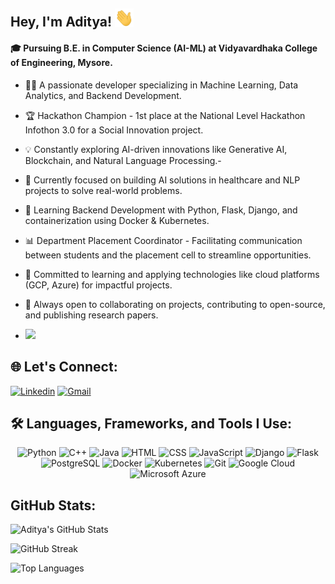## Hey, I'm Aditya! <img src="https://raw.githubusercontent.com/ABSphreak/ABSphreak/master/gifs/Hi.gif" width="30px">


#### 🎓 Pursuing B.E. in Computer Science (AI-ML) at Vidyavardhaka College of Engineering, Mysore.

- 👨‍💻 A passionate developer specializing in Machine Learning, Data Analytics, and Backend Development.
- 🏆 Hackathon Champion - 1st place at the National Level Hackathon Infothon 3.0 for a Social Innovation project.
- 💡 Constantly exploring AI-driven innovations like Generative AI, Blockchain, and Natural Language Processing.-
- 🔭 Currently focused on building AI solutions in healthcare and NLP projects to solve real-world problems.
- 🌱 Learning Backend Development with Python, Flask, Django, and containerization using Docker & Kubernetes.
- 📊 Department Placement Coordinator - Facilitating communication between students and the placement cell to streamline opportunities.
- 🧠 Committed to learning and applying technologies like cloud platforms (GCP, Azure) for impactful projects.
- 🤝 Always open to collaborating on projects, contributing to open-source, and publishing research papers.

- [![](https://komarev.com/ghpvc/?username=aditya-technophile-06&color=blue)](https://komarev.com/ghpvc/?username=aditya-technophile-06)


## 🌐 Let's Connect:

[![Linkedin](https://img.shields.io/badge/-Aditya.M-blue?style=flat-square&logo=Linkedin&logoColor=white&link=https://www.linkedin.com/in/aditya-m-5249b8228/)](https://www.linkedin.com/in/aditya-m-5249b8228/)
[![Gmail](https://img.shields.io/badge/-adityamanjunath613@gmail.com-c14438?style=flat-square&logo=Gmail&logoColor=white&link=mailto:adityamanjunath613@gmail.com)](mailto:adityamanjunath613@gmail.com)

 

## 🛠️ Languages, Frameworks, and Tools I Use:

<p align="center"> <img src="https://img.icons8.com/color/144/python.png" alt="Python" width="50" height="50"> <img src="https://img.icons8.com/color/144/c-plus-plus-logo.png" alt="C++" width="50" height="50"> <img src="https://img.icons8.com/color/144/java-coffee-cup-logo.png" alt="Java" width="50" height="50"> <img src="https://img.icons8.com/color/144/html-5.png" alt="HTML" width="50" height="50"> <img src="https://img.icons8.com/color/144/css3.png" alt="CSS" width="50" height="50"> <img src="https://img.icons8.com/color/144/javascript.png" alt="JavaScript" width="50" height="50"> <img src="https://img.icons8.com/color/144/django.png" alt="Django" width="50" height="50"> <img src="https://upload.wikimedia.org/wikipedia/commons/3/3c/Flask_logo.svg" alt="Flask" width="50" height="50"> <img src="https://img.icons8.com/color/144/postgreesql.png" alt="PostgreSQL" width="50" height="50"> <img src="https://img.icons8.com/color/144/docker.png" alt="Docker" width="50" height="50"> <img src="https://img.icons8.com/color/144/kubernetes.png" alt="Kubernetes" width="50" height="50"> <img src="https://img.icons8.com/color/144/git.png" alt="Git" width="50" height="50"> <img src="https://img.icons8.com/color/144/google-cloud.png" alt="Google Cloud" width="50" height="50"> <img src="https://upload.wikimedia.org/wikipedia/commons/a/a8/Microsoft_Azure_Logo.svg" alt="Microsoft Azure" width="50" height="50"> </p>

## GitHub Stats:

![Aditya's GitHub Stats](https://github-readme-stats.vercel.app/api?username=aditya-technophile-06&show_icons=true&count_private=true&theme=vue-dark&hide_border=true)

![GitHub Streak](https://github-readme-streak-stats.herokuapp.com/?user=aditya-technophile-06&theme=vue-dark&hide_border=true)

![Top Languages](https://github-readme-stats.vercel.app/api/top-langs/?username=aditya-technophile-06&theme=vue-dark&hide_border=true&layout=compact)

